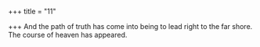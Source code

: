 +++
title = "11"

+++
 And the path of truth has come into being to lead right to the far shore. The course of heaven has appeared.  